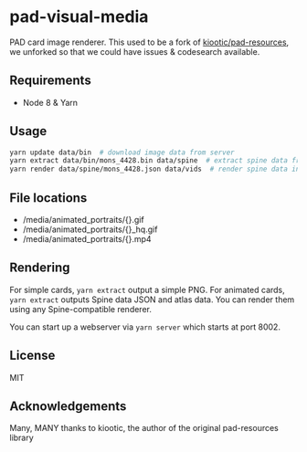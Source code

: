 pad-visual-media
=============
PAD card image renderer. This used to be a fork of [kiootic/pad-resources](https://github.com/kiootic/pad-resources), we unforked so that we could have issues & codesearch available.

Requirements
-----------
- Node 8 & Yarn

Usage
-----
```sh
yarn update data/bin  # download image data from server
yarn extract data/bin/mons_4428.bin data/spine  # extract spine data from binary file
yarn render data/spine/mons_4428.json data/vids  # render spine data into mp4 and gif formats
```

File locations
---------

* /media/animated_portraits/{}.gif
* /media/animated_portraits/{}_hq.gif
* /media/animated_portraits/{}.mp4

Rendering
---------
For simple cards, `yarn extract` output a simple PNG. For animated cards,
`yarn extract` outputs Spine data JSON and atlas data. You can render them
using any Spine-compatible renderer.

You can start up a webserver via `yarn server` which starts at port 8002.

License
-------
MIT

Acknowledgements
-------
Many, MANY thanks to kiootic, the author of the original pad-resources library
